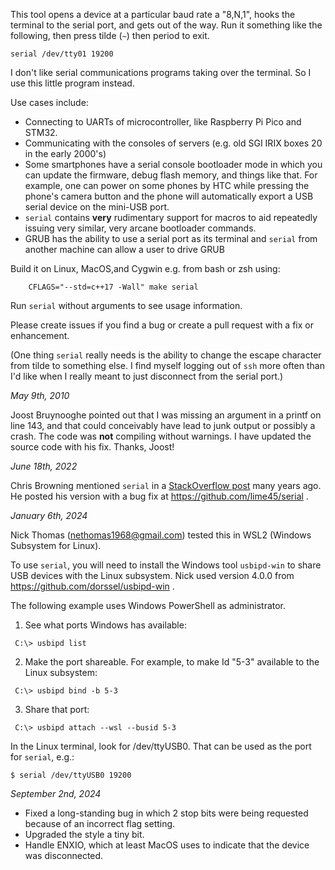 This tool opens
a device at a particular baud rate a "8,N,1", hooks the terminal to the serial
port, and gets out of the way.  Run it something like the following,
then press tilde (`~`) then period to exit.

```
serial /dev/tty01 19200
```

I don't like serial communications programs taking over the terminal.  So I use this little program instead.

Use cases include:
* Connecting to UARTs of microcontroller, like Raspberry Pi Pico and STM32.
* Communicating with the consoles of servers (e.g. old SGI IRIX boxes 20 in the early 2000's)
* Some smartphones have a serial console bootloader mode in which you can update the firmware, debug flash memory, and things like that.  For example, one can power on some phones by HTC while pressing the phone's camera button and the phone will automatically export a USB serial device on the mini-USB port.
* `serial` contains **very** rudimentary support for macros to aid repeatedly issuing very similar, very arcane bootloader commands.
* GRUB has the ability to use a serial port as its terminal and `serial` from another machine can allow a user to drive GRUB

Build it on Linux, MacOS,and Cygwin e.g. from bash or zsh using:
```
    CFLAGS="--std=c++17 -Wall" make serial
```

Run `serial` without arguments to see usage information.

Please create issues if you find a bug or create a pull request with a fix or enhancement.

(One thing `serial` really needs is the ability to change the escape character
from tilde to something else.  I find myself logging out of `ssh` more
often than I'd like when I really meant to just disconnect from the
serial port.)

*May 9th, 2010*

Joost Bruynooghe pointed out that I was missing an argument in a printf
on line 143, and that could conceivably have lead to junk output or
possibly a crash.  The code was **not** compiling without warnings.
I have updated the source code with his fix.  Thanks, Joost!

*June 18th, 2022*

Chris Browning mentioned `serial` in a
[StackOverflow post](https://stackoverflow.com/a/43925904)
many years ago.  He posted his version with a bug fix at
https://github.com/lime45/serial .

*January 6th, 2024*

Nick Thomas (nethomas1968@gmail.com) tested this in WSL2 (Windows Subsystem for Linux).

To use `serial`, you will need to install the Windows tool `usbipd-win` to share USB devices with the Linux subsystem. Nick used version 4.0.0 from https://github.com/dorssel/usbipd-win .

The following example uses Windows PowerShell as administrator.

1) See what ports Windows has available:
```
 C:\> usbipd list
```

2) Make the port shareable.  For example, to make Id "5-3" available to the Linux subsystem:
```
 C:\> usbipd bind -b 5-3
```

3) Share that port:
```
 C:\> usbipd attach --wsl --busid 5-3
```

In the Linux terminal, look for /dev/ttyUSB0.  That can be used as the port for `serial`, e.g.:
```
$ serial /dev/ttyUSB0 19200
```

*September 2nd, 2024*

* Fixed a long-standing bug in which 2 stop bits were being requested because of an incorrect flag setting.
* Upgraded the style a tiny bit.
* Handle ENXIO, which at least MacOS uses to indicate that the device was disconnected.

